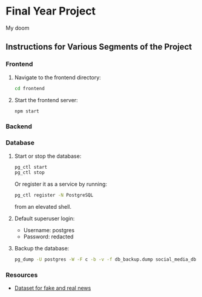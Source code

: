 # Final Year Project
My doom

## Instructions for Various Segments of the Project

### Frontend
1. Navigate to the frontend directory:
   ```sh
   cd frontend
   ```
2. Start the frontend server:
   ```sh
   npm start
   ```

### Backend

### Database
1. Start or stop the database:
   ```sh
   pg_ctl start
   pg_ctl stop
   ```
   Or register it as a service by running:
   ```sh
   pg_ctl register -N PostgreSQL
   ```
   from an elevated shell.

2. Default superuser login:
   - Username: postgres
   - Password: redacted

3. Backup the database:
   ```sh
   pg_dump -U postgres -W -F c -b -v -f db_backup.dump social_media_db
   ```

### Resources
- [Dataset for fake and real news](https://www.kaggle.com/datasets/clmentbisaillon/fake-and-real-news-dataset)